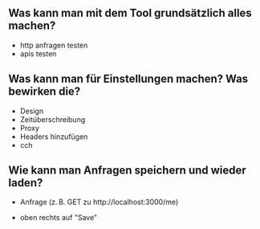 ## Was kann man mit dem Tool grundsätzlich alles machen?

- http anfragen testen
- apis testen

## Was kann man für Einstellungen machen? Was bewirken die?

- Design
- Zeitüberschreibung
- Proxy
- Headers hinzufügen
- cch

## Wie kann man Anfragen speichern und wieder laden?

- Anfrage (z. B. GET zu http://localhost:3000/me)

- oben rechts auf "Save"
